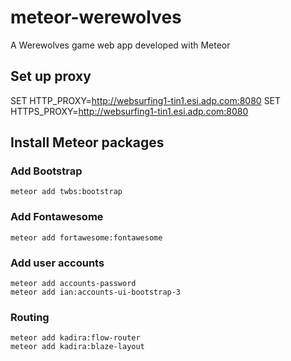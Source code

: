 # meteor-werewolves
A Werewolves game web app developed with Meteor

## Set up proxy
SET HTTP_PROXY=http://websurfing1-tin1.esi.adp.com:8080
SET HTTPS_PROXY=http://websurfing1-tin1.esi.adp.com:8080

## Install Meteor packages
### Add Bootstrap
```
meteor add twbs:bootstrap
```

### Add Fontawesome
```
meteor add fortawesome:fontawesome
``` 

### Add user accounts
```
meteor add accounts-password
meteor add ian:accounts-ui-bootstrap-3
```

### Routing 
```
meteor add kadira:flow-router
meteor add kadira:blaze-layout
```
